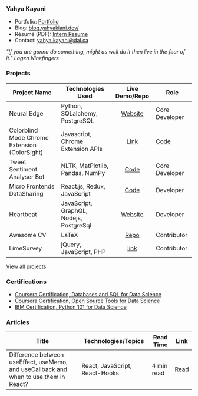 ### Yahya Kayani

- Portfolio: [Portfolio](https://yahyakiani.github.io/reactJs-resume-template/)
- Blog: [blog.yahyakiani.dev/](https://yahyakiani.github.io/blog.yahyakiani.dev/)
- Résumé (PDF): [Intern Resume](https://github.com/Yahyakiani/Yahyakiani/blob/main/cv.pdf)
- Contact: [yahya.kayani@dal.ca](mailto:yahya.kayani@dal.ca)

_"If you are gonna do something, might as well do it then live in the fear of it." Logen Ninefingers_

### Projects

| Project Name                                 | Technologies Used                                        | Live Demo/Repo | Role                  |
| -------------------------------------------- | -------------------------------------------------------- | :------------: | --------------------- |
| Neural Edge                                  | Python, SQLalchemy, PostgreSQL                           |   [Website](https://neuraledge.digital/)    | Core Developer        |
| Colorblind Mode Chrome Extension (ColorSight)            | Javascript, Chrome Extension APIs                        |   [Link](https://chrome.google.com/webstore/detail/colorsight/gfnndhpnnpmkkjdjlhanbhahfpkohgcn) | [Code](https://github.com/Yahyakiani/color-sight-extension-chrome)    | Creator and Developer |
| Tweet Sentiment Analyser Bot                 | NLTK, MatPlotlib, Pandas, NumPy                          |   [Code](https://github.com/Yahyakiani/Tweet-Sentiment-Analyser)    | Core Developer        |
| Micro Frontends DataSharing | React.js, Redux, JavaScript                                            | [Code](https://github.com/Yahyakiani/micro-frontends-DataSharing-Techniques) | Developer   |
| Heartbeat             | JavaScript, GraphQL, Nodejs, PostgreSql                                                         | [Website](https://schellbrothers.com/why-choose-schell/heartbeat/) | Developer   |
| Awesome CV            | LaTeX                                                                   | [Repo](https://github.com/Yahyakiani/Awesome-CV-working)    | Contributor |
| LimeSurvey            | jQuery, JavaScript, PHP                                                      | [link](https://www.limesurvey.org/en/)                      | Contributor |

[View all projects](https://github.com/Yahyakiani?tab=repositories)

### Certifications

- [Coursera Certification, Databases and SQL for Data Science](https://www.credly.com/badges/bf9dba1d-1860-4103-ab7a-5fda3c5acc7f/linked_in_profile)
- [Coursera Certification, Open Source Tools for Data Science](https://www.coursera.org/account/accomplishments/certificate/9JBVP4GJK6K7)
- [IBM Certification, Python 101 for Data Science](https://courses.cognitiveclass.ai/certificates/86d0acfeea524127a6b6f5fb030cb74a)


### Articles

| Title                                                                                 | Technologies/Topics            | Read Time  | Link                                                                                                                                    |
| ------------------------------------------------------------------------------------- | ------------------------------ | ---------- | --------------------------------------------------------------------------------------------------------------------------------------- |
| Difference between useEffect, useMemo, and useCallback and when to use them in React? | React, JavaScript, React-Hooks | 4 min read | [Read](https://medium.com/@yahyakiani1/difference-between-useeffect-usememo-and-usecallback-and-when-to-use-them-in-react-dcab76390aaf) |
